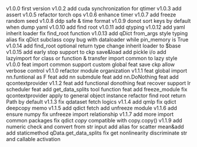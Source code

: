 v1.0.0
    first version
v1.0.2
    add cuda synchronization for qtimer
v1.0.3 
    add assert 
v1.0.5
    refactor torch ops
v1.0.6
    enhance timer
v1.0.7
    add freeze random seed
v1.0.8
    ddp safe & time format
v1.0.9
    donot sort keys by default when dump yaml 
v1.0.10
    add find root
v1.0.11
    add qtyping
v1.0.12
    add yaml inherit loader
    fix find_root function
v1.0.13
    add qDict from_args
    style typing alias
    fix qDict subclass copy bug with dataloader while pin_memory is True
v1.0.14
    add find_root optional return type
    change inherit loader to $base
v1.0.15
    add early stop support to ckp save&load
    add pickle i/o
    add lazyimport for class or function & transfer import common to lazy style 
v1.0.0
    feat import common support custom global
    feat save ckp allow verbose control
v1.1.0
    refactor module organization
v1.1.1
    feat global import nn.funtional as F
    feat add nn submdule
    feat add nn.DoNothing
    feat add qcontextprovider
v1.1.2
    feat add functional donothing
    feat recover support lr scheduler
    feat add get_data_splits tool function
    feat add freeze_module
    fix qcontextprovider apply to general object instance 
    refactor find root return Path by default 
v1.1.3
    fix qdataset fetch logics
v1.1.4
    add qmlp
    fix qdict deepcopy memo 
v1.1.5
    add qdict fetch
    add unfreeze module
v1.1.6
    add ensure numpy
    fix unfreeze import relationship
v1.1.7 
    add more import common packages
    fix qdict _copy_ compatible with copy.copy()
v1.1.9
    add numeric check and convert from str input
    add alias for scatter mean&add
    add staticmethod qData.get_data_splits
    fix get nonlinearity discriminate str and callable activation
